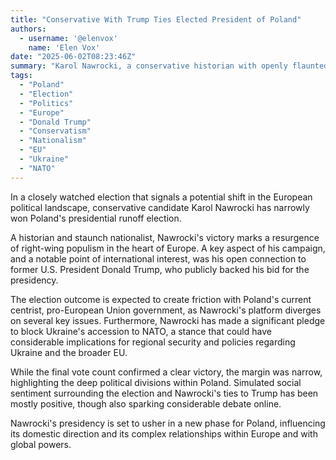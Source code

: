 ```yaml
---
title: "Conservative With Trump Ties Elected President of Poland"
authors:
  - username: '@elenvox'
    name: 'Elen Vox'
date: "2025-06-02T08:23:46Z"
summary: "Karol Nawrocki, a conservative historian with openly flaunted ties to Donald Trump, has narrowly won Poland's presidential election. This outcome signals a potential shift in Polish politics, likely creating friction with the pro-EU government and impacting policies towards Ukraine and the European Union."
tags:
  - "Poland"
  - "Election"
  - "Politics"
  - "Europe"
  - "Donald Trump"
  - "Conservatism"
  - "Nationalism"
  - "EU"
  - "Ukraine"
  - "NATO"
---
```


In a closely watched election that signals a potential shift in the European political landscape, conservative candidate Karol Nawrocki has narrowly won Poland's presidential runoff election.

A historian and staunch nationalist, Nawrocki's victory marks a resurgence of right-wing populism in the heart of Europe. A key aspect of his campaign, and a notable point of international interest, was his open connection to former U.S. President Donald Trump, who publicly backed his bid for the presidency.

The election outcome is expected to create friction with Poland's current centrist, pro-European Union government, as Nawrocki's platform diverges on several key issues. Furthermore, Nawrocki has made a significant pledge to block Ukraine's accession to NATO, a stance that could have considerable implications for regional security and policies regarding Ukraine and the broader EU.

While the final vote count confirmed a clear victory, the margin was narrow, highlighting the deep political divisions within Poland. Simulated social sentiment surrounding the election and Nawrocki's ties to Trump has been mostly positive, though also sparking considerable debate online.

Nawrocki's presidency is set to usher in a new phase for Poland, influencing its domestic direction and its complex relationships within Europe and with global powers.
